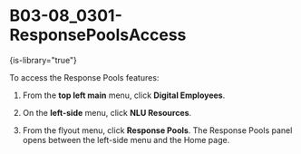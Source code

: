 # B03-08_0301-ResponsePoolsAccess

{is-library="true"}

<snippet id="B03-08_0301-ResponsePoolsAccess_snippet">



To access the Response Pools features:

1. From the **top left main** menu, click **Digital Employees**.

2. On the **left-side** menu, click **NLU Resources**.

3. From the flyout menu, click **Response Pools**. The Response Pools panel opens between the left-side menu and the Home page.



</snippet>